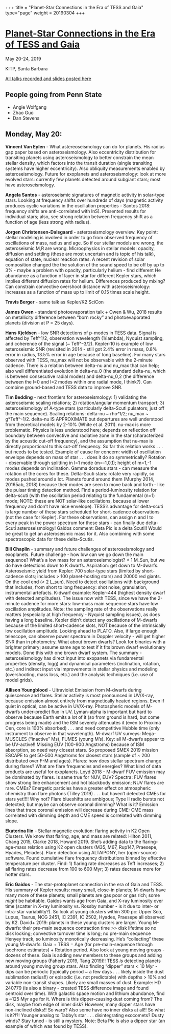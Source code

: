 +++
title = "Planet-Star Connections in the Era of TESS and Gaia"
type="page"
weight = 20190304
+++

# [Planet-Star Connections in the Era of TESS and Gaia](https://www.kitp.ucsb.edu/activities/exostar-c19)

May 20-24, 2019

KITP, Santa Barbara

[All talks recorded and slides posted here](http://online.kitp.ucsb.edu/online/exostar_c19/)

## People going from Penn State
- Angie Wolfgang
- Zhao Guo
- Dan Stevens

## Monday, May 20:

**Vincent Van Eylen** - What astereoseismology can do for planets.  His radius gap paper based on asteroseismology.  Also eccentricity distribution for transiting planets using asteroseismology to better constrain the mean stellar density, which factors into the transit duration (single transiting systems have higher eccentricity).  Also obliquity measurements enabled by asteroseismology.  Future for exoplanets and asteroseismology: look at more evolved stars: currently few planets detected around subgiant stars; most have asteroseismology.

**Angela Santos** - asteroseismic signatures of magnetic activity in solar-type stars.  Looking at frequency shifts over hundreds of days (magnetic activity produces cyclic variations in the oscillation properties - Santos 2018: frequency shifts are anti-correlated with lnS).  Presented results for individual stars; also, see strong relation between frequency shift as a function of age (less strong with radius).

**Jorgen Christensen-Dalsgaard** - asteroseismology overview.  Key point: stellar modeling is involved in order to go from observed frequency of oscillations of mass, radius and age.  So if our stellar models are wrong, the asteroseismic M,R are wrong.  Microophysics in stellar models: opacity, diffusion and settling (these are most uncertain and is topic of his talk), equation of state, nuclear reaction rates.  A recent revision of solar composition changed the the solution of the sound speed to be off by up to 3% - maybe a problem with opacity, particularly helium - find different He abundance as a function of layer in star for different Kepler stars, which implies different diffusion rates for helium.  Differences produced by mixing?  Can constrain convective overshoot distance with asteroseismology: increases as a function of mass up to limit of 0.15 times scale height.

**Travis Berger** - same talk as Kepler/K2 SciCon

**James Owen** - standard photoevaporation talk + Owen & Wu, 2018 results on metallicity difference between “born rocky” and photoevaporated planets (division at P = 25 days).

**Hans Kjeldsen** - low SNR detections of p-modes in TESS data. Signal is affected by Teff^1/2, observation wavelength (1/lambda), Nyquist sampling, and coherence of the signal (~ Teff^-3/2).  Kepler-10 is example of low asteroseismic SNR (revisited in 2014 - still got 2.4% error in mass, 0.8% error in radius, 13.5% error in age because of long baseline).  For many stars observed with TESS, nu_max will not be observable with the 2-minute cadence.  There is a relation between delta-nu and nu_max that can help; also well differentiated evolution in delta-nu_0 (the standard delta-nu, which is between consecutive radial modes) and delta-nu_0,2 (the difference between the l=0 and l=2 modes within one radial mode, I think?).  Can combine ground-based and TESS data to improve SNR.

**Tim Bedding** - next frontiers for asteroseismology: 1) validating the asteroseismic scaling relations; 2) rotation/angular momentum transport; 3) asteroseismology of A-type stars (particularly delta-Scuti pulsators; just off the main sequence).  Scaling relations: delta-nu ~ rho^1/2; nu_max ~ g*Teff^-1/2.  delta-nu IS APPROXIMATE but departures are well understood from theoretical models by 2-10% (White et al. 2011).  nu-max is more problematic.  Physics is less understood here; depends on reflection off boundary between convective and radiative zone in the star (characterized by the acoustic cut-off frequency), and the assumption that nu-max is directly proportional to this cut-off frequency.  So far this relation works . . . but needs to be tested.  Example of cause for concern: width of oscillation envelope depends on mass of star . . . does it do so symmetrically?  Rotation - observable through splitting in l=1 mode (m=-1,0,1); height of m=1,-1 modes depends on inclination.  Gamma doradus stars - can measure the rotation of the cores for these.  Delta-Scuti stars: rotate very rapidly, so modes pushed around a lot.  Planets found around them (Murphy 2014, 20165ab, 2018) because their modes are seen to move back and forth - like the pulsar timing detection method.  Find a period-luminosity relation for delta-scuti (with the oscillation period relating to the fundamental (n=1) mode; NOTE: these are NOT solar-like oscillations, because at lower frequency and don’t have nice envelope).  TESS’s advantage for delta-scuti is large number of these stars scheduled for short-cadence observations (not the case for Kepler).  For these observations, can assign n and l to every peak in the power spectrum for these stars - can finally due delta-Scuti asteroseismology!  Gaidos comment: Beta Pic is a delta Scuti!!  Would be great to get an asteroseismic mass for it.  Also combining with some spectroscopic data for these delta-Scutis.

**Bill Chaplin** - summary and future challenges of asteroseismology and exoplanets.  Future challenge - how low can we go down the main sequence?  What’s a low mass for an asteroseismologist?  < 1 M_Sun, but we do have detections down to K dwarfs.  Aspiration: get down to M-dwarfs.  Asteroseismic yield from Kepler: 700 solar-type stars (limited by short-cadence slots; includes > 100 planet-hosting stars) and 20000 red giants.  On the cool end (< 2 L_sun).  Need to detect oscillations with background that includes, from short to long frequency: shot noise, granulation, instrumental artefacts.  K-dwarf example: Kepler-444 (highest density dwarf with detected amplitudes).  The issue now with TESS, since we have the 2-minute cadence for more stars: low-mass main sequence stars have low oscillation amplitudes.  Note: the sampling rate of the observations really matters (especially at high frequency - Nyquist sampling issues), as does having a long baseline.  Kepler didn’t detect any oscillations of M-dwarfs because of the limited short-cadence slots, NOT because of the intrinsically low oscillation amplitude.  Looking ahead to PLATO.  Also, if large enough telescope, can observe power spectrum in Doppler velocity - will get higher SNR than in photometry.  What about brown dwarfs?  Look for binaries with a brighter primary; assume same age to test if it fits brown dwarf evolutionary models.  Done this with one brown dwarf system.  The summary - asteroseismology has direct input into exopanets via fundamental properties (density, logg) and dynamical parameters (inclination, rotation, etc.) and indirect input via improvements in stellar physics and modeling (overshooting, mass loss, etc.) and the analysis techniques (i.e. use of model grids).

**Allison Youngblood** - Ultraviolet Emission from M-dwarfs during quiescence and flares.  Stellar activity is most pronounced in UV/X-ray, because emission almost entirely from magnetically heated regions.  Even if quiet in optical, can be active in UV/X-ray.  Photospheric models of M-dwarfs under-predict flux in UV.  Lyman-alpha is important but hard to observe because Earth emits a lot of it (so from ground is hard, but come progress being made) and the ISM severely attenuates it (even to Proxima Cen, core is 100% absorbed) . . . and need competitive Hubble time (only instrument to observe in that wavelength).  M-dwarf UV surveys: Mega-MUSCLES (“inactive” Ms), FUMES (young M’s).  Key: all M-dwarfs appear to be UV-active!!  Missing EUV (100-900 Angstroms) because of ISM absorption, so need very closest stars.  So proposed SMEX 2019 mission ESCAPE to get 50-500 Angstroms for closest stars (sample of ~ 200 distributed over F-M and ages).  Flares: how does stellar spectrum change during flares?  What are flare frequencies and energies?  What kind of data products are useful for exoplanets.  Loyd 2018 - M-dwarf FUV emission may be dominated by flares.  Is same true for NUV, EUV?  Spectra: FUV flares show strong line enhancement and hot blackbody emission; NUV flares are rare.  CMEs?  Energetic particles have a greater effect on atmospheric chemistry than flare photons (Tilley 2019) . . . but haven’t detected CMEs for stars yet!!!!  Why not?  Flare blueshifts are ambigous; Type II radio bursts not detected; but maybe can observe coronal dimming?  What is it?  Emission lines that trace coronal emission will decrease during CME: CME mass correlated with dimming depth and CME speed is correlated with dimming slope.

**Ekaterina Ilin** - Stellar magnetic evolution: flaring activity in K2 Open Clusters.  We know that flaring, age, and mass are related: Hilton 2011, Chang 2015, Clarke 2018, Howard 2019.  She’s adding data to the flaring-age-mass relation using K2 open clusters (M35, M67, Rup147, Praesepe, Hyades, Pleiades).  Flare detection using ALTAIPONY, her (open-source) software.  Found cumulative flare frequency distributions binned by effective temperature per cluster.  Find: 1) flaring rate decreases as Teff increases; 2) all flaring rates decrease from 100 to 600 Myr; 3) rates decrease more for hotter stars.

**Eric Gaidos** - The star-protoplanet connection in the era of Gaia and TESS.  His summary of Kepler results: many small, close-in planets; M-dwarfs have many more of these planets; small planets are gas poor or gas rich; some *might* be habitable.  Gaidos wants age from Gaia, and X-ray luminosity over time (scatter in X-ray luminosity vs. Rossby number - is it due to inter- or intra-star variability?).  So look at young clusters within 300 pc: Upper Sco, Lupus, Taurus, NCG 2451, IC 2391, IC 2502, Hyades, Praesepe all observed by K2.  David+ 2019: planets in these young clusters are larger.  Young M-dwarfs: their pre-main sequence contraction time >> disk lifetime so no disk locking; convective turnover time is long; no pre-main sequence Henyey track, so luminosity monotically decreasing.  He’s “collecting” these young M-dwarfs: Gaia + TESS = Age (for pre-main-sequence through isochrone estimates) + Rotation period.  Also look at young moving groups - dozens of these.  Gaia is adding new members to these groups and adding new moving groups (Faherty 2019, Tang 2019)!!  TESS *is* detecting planets around young moving group stars.  Also finding “dipper” stars < 10 Myr - dips can be periodic (typically period ~ a few days . . . likely inside the dust sublimation radius!!) or episodic (i.e. not predictable) with depths > 10% and variable non-transit shapes.  Likely are small masses of dust.  Example: HD 240779 (is also a binary - created TESS difference image and found centroid over time).  With galactic space motion and lithium abundance, find a ~125 Myr age for it.  Where is this dipper-causing dust coming from?  The disk, maybe from edge of inner disk?  However, many dipper stars have non-inclined disks!!  So warp?  Also some have no inner disks at all!!  So what is it?!?!  Younger analog to Tabby’s star . . . disintegrating exocomets?  Dusty winds?  Stay tuned - is still a mystery.  Note: Beta Pic is also a dipper star (an example of which was found by TESS).
